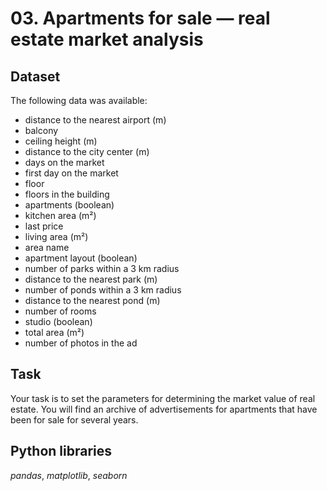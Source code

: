 # 03. Apartments for sale — real estate market analysis


## Dataset

The following data was available:

* distance to the nearest airport (m)
* balcony
* ceiling height (m)
* distance to the city center (m)
* days on the market
* first day on the market
* floor
* floors in the building
* apartments (boolean)
* kitchen area (m²)
* last price
* living area (m²)
* area name
* apartment layout (boolean)
* number of parks within a 3 km radius
* distance to the nearest park (m)
* number of ponds within a 3 km radius
* distance to the nearest pond (m)
* number of rooms
* studio (boolean)
* total area (m²)
* number of photos in the ad

## Task

Your task is to set the parameters for determining the market value of real estate. You will find an archive of advertisements for apartments that have been for sale for several years.

## Python libraries

*pandas*, *matplotlib*, *seaborn*
